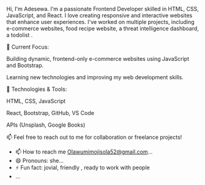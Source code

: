 



Hi, I'm Adesewa.
I'm a passionate Frontend Developer skilled in HTML, CSS, JavaScript, and React. I love creating responsive and interactive websites that enhance user experiences. I've worked on multiple projects, including e-commerce websites,  food recipe website,  a threat intelligence dashboard, a todolist .

🌱 Current Focus:

Building dynamic, frontend-only e-commerce websites using JavaScript and Bootstrap.

Learning new technologies and improving my web development skills.


🔧 Technologies & Tools:

HTML, CSS, JavaScript

React, Bootstrap, GitHub, VS Code

APIs (Unsplash, Google Books)


📫 Feel free to reach out to me for collaboration or freelance projects!





- 📫 How to reach me  Olawumimojisola52@gmail.com...
- 😄 Pronouns: she...
- ⚡ Fun fact: jovial, friendly , ready to work with people
-  ...

<!---
SHEWAPNG/SHEWAPNG is a ✨ special ✨ repository because its `README.md` (this file) appears on your GitHub profile.
You can click the Preview link to take a look at your changes.
--->
